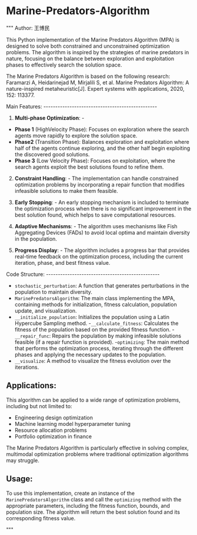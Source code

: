 # Marine-Predators-Algorithm
"""
Author: 王博民

This Python implementation of the Marine Predators Algorithm (MPA) is designed to solve both constrained and unconstrained
optimization problems. The algorithm is inspired by the strategies of marine predators in nature, focusing on the balance
between exploration and exploitation phases to effectively search the solution space.

The Marine Predators Algorithm is based on the following research: Faramarzi A, Heidarinejad M, Mirjalili S, et al. Marine Predators Algorithm:
A nature-inspired metaheuristic[J]. Expert systems with applications, 2020, 152: 113377.

Main Features: ------------------------------------------------ 
1. **Multi-phase Optimization**: - 
- **Phase 1** (HighVelocity Phase): Focuses on exploration where the search agents move rapidly to explore the solution space. 
- **Phase2** (Transition Phase): Balances exploration and exploitation where half of the agents continue exploring, and the other half begin exploiting the discovered good solutions.
- **Phase 3** (Low Velocity Phase): Focuses on exploitation, where the search agents exploit the best solutions found to refine them.

2. **Constraint Handling**: - The implementation can handle constrained optimization problems by incorporating a
repair function that modifies infeasible solutions to make them feasible.

3. **Early Stopping**: - An early stopping mechanism is included to terminate the optimization process when there is
no significant improvement in the best solution found, which helps to save computational resources.

4. **Adaptive Mechanisms**: - The algorithm uses mechanisms like Fish Aggregating Devices (FADs) to avoid local
optima and maintain diversity in the population.

5. **Progress Display**: - The algorithm includes a progress bar that provides real-time feedback on the optimization
process, including the current iteration, phase, and best fitness value.

Code Structure: ------------------------------------------------ 
- `stochastic_perturbation`: A function that
generates perturbations in the population to maintain diversity.
- `MarinePredatorsAlgorithm`: The main class
implementing the MPA, containing methods for initialization, fitness calculation, population update,
and visualization.
- `__initialize_population`: Initializes the population using a Latin Hypercube Sampling method.
-`__calculate_fitness`: Calculates the fitness of the population based on the provided fitness function.
-`__repair_func`: Repairs the population by making infeasible solutions feasible (if a repair function is provided).
-`optimizing`: The main method that performs the optimization process, iterating through the different phases and
applying the necessary updates to the population.
- `__visualize`: A method to visualize the fitness evolution over the iterations.

Applications:
------------------------------------------------
This algorithm can be applied to a wide range of optimization problems, including but not limited to:
- Engineering design optimization
- Machine learning model hyperparameter tuning
- Resource allocation problems
- Portfolio optimization in finance

The Marine Predators Algorithm is particularly effective in solving complex, multimodal optimization problems where
traditional optimization algorithms may struggle.

Usage:
------------------------------------------------
To use this implementation, create an instance of the `MarinePredatorsAlgorithm` class and call the `optimizing` method
with the appropriate parameters, including the fitness function, bounds, and population size. The algorithm will return
the best solution found and its corresponding fitness value.

"""
